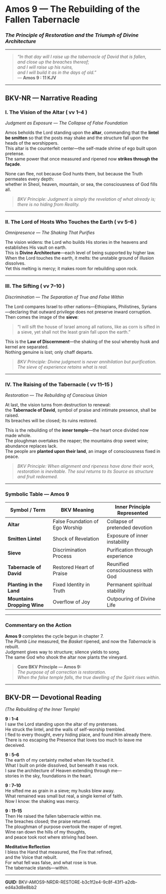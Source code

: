 # Amos 9 — The Rebuilding of the Fallen Tabernacle
### *The Principle of Restoration and the Triumph of Divine Architecture*

---

> _“In that day will I raise up the tabernacle of David that is fallen,  
> and close up the breaches thereof;  
> and I will raise up his ruins,  
> and I will build it as in the days of old.”_  
> — **Amos 9 : 11 KJV**

---

## BKV-NR — Narrative Reading

### **I. The Vision of the Altar ( vv 1–4 )**  
*Judgment as Exposure — The Collapse of False Foundation*

Amos beholds the Lord standing upon the **altar**, commanding that the **lintel be smitten** so that the posts may shake and the structure fall upon the heads of the worshippers.  
This altar is the counterfeit center—the self-made shrine of ego built upon pretense.  
The same power that once measured and ripened now **strikes through the façade**.

None can flee, not because God hunts them, but because the Truth permeates every depth:  
whether in Sheol, heaven, mountain, or sea, the consciousness of God fills all.  

> *BKV Principle:* *Judgment is simply the revelation of what already is; there is no hiding from Reality.*

---

### **II. The Lord of Hosts Who Touches the Earth ( vv 5–6 )**  
*Omnipresence — The Shaking That Purifies*

The vision widens: the Lord who builds His stories in the heavens and establishes His vault on earth.  
This is **Divine Architecture**—each level of being supported by higher law.  
When the Lord touches the earth, it melts: the unstable ground of illusion dissolves.  
Yet this melting is mercy; it makes room for rebuilding upon rock.

---

### **III. The Sifting ( vv 7–10 )**  
*Discrimination — The Separation of True and False Within*

The Lord compares Israel to other nations—Ethiopians, Philistines, Syrians—declaring that outward privilege does not preserve inward corruption.  
Then comes the image of the **sieve**:  
> “I will sift the house of Israel among all nations, like as corn is sifted in a sieve, yet shall not the least grain fall upon the earth.”

This is the **Law of Discernment**—the shaking of the soul whereby husk and kernel are separated.  
Nothing genuine is lost; only chaff departs.  

> *BKV Principle:* *Divine judgment is never annihilation but purification. The sieve of experience retains what is real.*

---

### **IV. The Raising of the Tabernacle ( vv 11–15 )**  
*Restoration — The Rebuilding of Conscious Union*

At last, the vision turns from destruction to renewal:  
the **Tabernacle of David**, symbol of praise and intimate presence, shall be raised.  
Its breaches will be closed; its ruins restored.  

This is the rebuilding of the **inner temple**—the heart once divided now made whole.  
The ploughman overtakes the reaper; the mountains drop sweet wine; abundance replaces lack.  
The people are **planted upon their land**, an image of consciousness fixed in peace.  

> *BKV Principle:* *When alignment and ripeness have done their work, restoration is inevitable. The soul returns to its Source as structure and fruit redeemed.*

---

### **Symbolic Table — Amos 9**

| Symbol / Term | BKV Meaning | Inner Principle Represented |
|----------------|-------------|-----------------------------|
| **Altar** | False Foundation of Ego Worship | Collapse of pretended devotion |
| **Smitten Lintel** | Shock of Revelation | Exposure of inner instability |
| **Sieve** | Discrimination Process | Purification through experience |
| **Tabernacle of David** | Restored Heart of Praise | Reunified consciousness with God |
| **Planting in the Land** | Fixed Identity in Truth | Permanent spiritual stability |
| **Mountains Dropping Wine** | Overflow of Joy | Outpouring of Divine Life |

---

### **Commentary on the Action**

**Amos 9** completes the cycle begun in chapter 7.  
The *Plumb Line* measured, the *Basket* ripened, and now the *Tabernacle* is rebuilt.  
Judgment gives way to structure; silence yields to song.  
The same God who shook the altar now plants the vineyard.  

> **Core BKV Principle — Amos 9:**  
> *The purpose of all correction is restoration.  
> When the false temple falls, the true dwelling of the Spirit rises within.*

---

## BKV-DR — Devotional Reading  
*(The Rebuilding of the Inner Temple)*

**9 : 1–4**  
I saw the Lord standing upon the altar of my pretenses.  
He struck the lintel, and the walls of self-worship trembled.  
I fled to every thought, every hiding place, and found Him already there.  
There is no escaping the Presence that loves too much to leave me deceived.  

**9 : 5–6**  
The earth of my certainty melted when He touched it.  
What I built on pride dissolved, but beneath it was rock.  
I saw the architecture of Heaven extending through me—  
stories in the sky, foundations in the heart.  

**9 : 7–10**  
He sifted me as grain in a sieve; my husks blew away.  
What remained was small but real, a single kernel of faith.  
Now I know: the shaking was mercy.  

**9 : 11–15**  
Then He raised the fallen tabernacle within me.  
The breaches closed; the praise returned.  
The ploughman of purpose overtook the reaper of regret.  
Wine ran down the hills of my thoughts,  
and peace took root where striving had been.  

**Meditative Reflection**  
I bless the Hand that measured, the Fire that refined,  
and the Voice that rebuilt.  
For what fell was false, and what rose is true.  
The tabernacle stands—within.  

---

**GUID:** BKV-AMOS9-NRDR-RESTORE-b3c1f2e4-9c8f-43f1-a2db-ed4a3d8e8bb2







